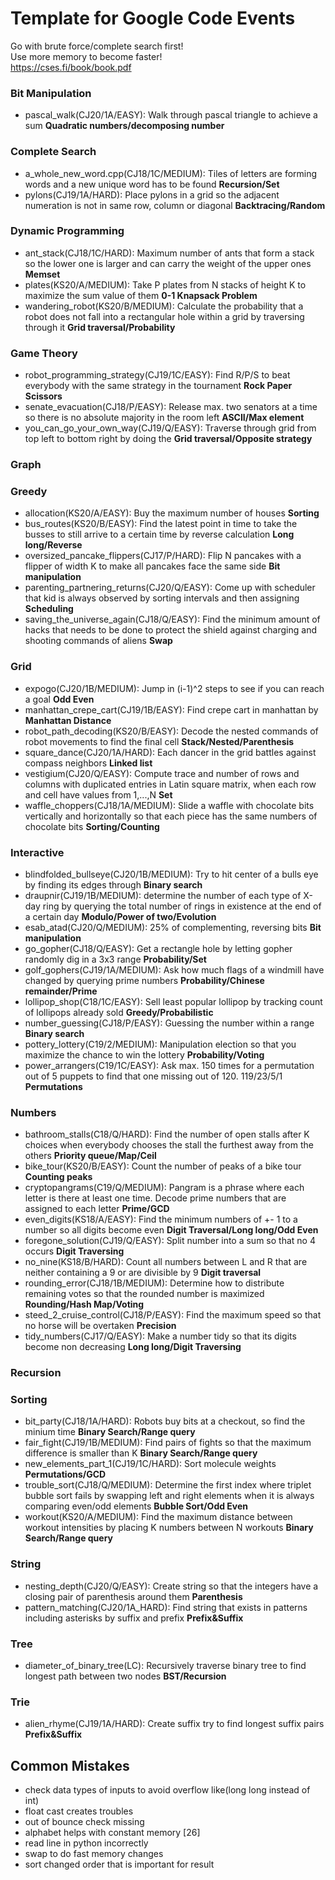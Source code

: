 # Template for Google Code Events

Go with brute force/complete search first!  
Use more memory to become faster!  
https://cses.fi/book/book.pdf


### Bit Manipulation

- pascal_walk(CJ20/1A/EASY): Walk through pascal triangle to achieve a sum  **Quadratic numbers/decomposing number**

### Complete Search
- a_whole_new_word.cpp(CJ18/1C/MEDIUM): Tiles of letters are forming words and a new unique word has to be found **Recursion/Set**
- pylons(CJ19/1A/HARD): Place pylons in a grid so the adjacent numeration is not in same row, column or diagonal **Backtracing/Random**  

### Dynamic Programming
- ant_stack(CJ18/1C/HARD): Maximum number of ants that form a stack so the lower one is larger and can carry the weight of the upper ones **Memset**
- plates(KS20/A/MEDIUM): Take P plates from N stacks of height K to maximize the sum value of them **0-1 Knapsack Problem**
- wandering_robot(KS20/B/MEDIUM): Calculate the probability that a robot does not fall into a rectangular hole within a grid by traversing through it **Grid traversal/Probability**

### Game Theory
- robot_programming_strategy(CJ19/1C/EASY): Find R/P/S to beat everybody with the same strategy in the tournament **Rock Paper Scissors**  
- senate_evacuation(CJ18/P/EASY): Release max. two senators at a time so there is no absolute majority in the room left  **ASCII/Max element**  
- you_can_go_your_own_way(CJ19/Q/EASY): Traverse through grid from top left to bottom right by doing the **Grid traversal/Opposite strategy**

### Graph


### Greedy

- allocation(KS20/A/EASY): Buy the maximum number of houses **Sorting**
- bus_routes(KS20/B/EASY): Find the latest point in time to take the busses to still arrive to a certain time by reverse calculation **Long long/Reverse**
- oversized_pancake_flippers(CJ17/P/HARD): Flip N pancakes with a flipper of width K to make all pancakes face the same side **Bit manipulation**
- parenting_partnering_returns(CJ20/Q/EASY): Come up with scheduler that kid is always observed by sorting intervals and then assigning **Scheduling**
- saving_the_universe_again(CJ18/Q/EASY): Find the minimum amount of hacks that needs to be done to protect the shield against charging and shooting commands of aliens **Swap**

### Grid
- expogo(CJ20/1B/MEDIUM): Jump in (i-1)^2 steps to see if you can reach a goal **Odd Even**  
- manhattan_crepe_cart(CJ19/1B/EASY): Find crepe cart in manhattan by **Manhattan Distance**
- robot_path_decoding(KS20/B/EASY): Decode the nested commands of robot movements to find the final cell **Stack/Nested/Parenthesis**
- square_dance(CJ20/1A/HARD): Each dancer in the grid battles against compass neighbors **Linked list**  
- vestigium(CJ20/Q/EASY): Compute trace and number of rows and columns with duplicated entries in Latin square matrix, when each row and cell have values from 1,...,N **Set**
- waffle_choppers(CJ18/1A/MEDIUM): Slide a waffle with chocolate bits vertically and horizontally so that each piece has the same numbers of chocolate bits **Sorting/Counting**

### Interactive

- blindfolded_bullseye(CJ20/1B/MEDIUM): Try to hit center of a bulls eye by finding its edges through **Binary search**
- draupnir(CJ19/1B/MEDIUM): determine the number of each type of X-day ring by querying the total number of rings in existence at the end of a certain day **Modulo/Power of two/Evolution**
- esab_atad(CJ20/Q/MEDIUM): 25% of complementing, reversing bits **Bit manipulation**
- go_gopher(CJ18/Q/EASY): Get a rectangle hole by letting gopher randomly dig in a 3x3 range **Probability/Set**
- golf_gophers(CJ19/1A/MEDIUM): Ask how much flags of a windmill have changed by querying prime numbers **Probability/Chinese remainder/Prime**  
- lollipop_shop(C18/1C/EASY): Sell least popular lollipop by tracking count of lollipops already sold **Greedy/Probabilistic**
- number_guessing(CJ18/P/EASY): Guessing the number within a range **Binary search**
- pottery_lottery(C19/2/MEDIUM): Manipulation election so that you maximize the chance to win the lottery **Probability/Voting**
- power_arrangers(C19/1C/EASY): Ask max. 150 times for a permutation out of 5 puppets to find that one missing out of 120. 119/23/5/1 **Permutations**

### Numbers
- bathroom_stalls(C18/Q/HARD): Find the number of open stalls after K choices when everybody chooses the stall the furthest away from the others **Priority queue/Map/Ceil**
- bike_tour(KS20/B/EASY): Count the number of peaks of a bike tour **Counting peaks**
- cryptopangrams(C19/Q/MEDIUM): Pangram is a phrase where each letter is there at least one time. Decode prime numbers that are assigned to each letter **Prime/GCD**
- even_digits(KS18/A/EASY): Find the minimum numbers of +- 1 to a number so all digits become even **Digit Traversal/Long long/Odd Even**
- foregone_solution(CJ19/Q/EASY): Split number into a sum so that no 4 occurs **Digit Traversing**
- no_nine(KS18/B/HARD): Count all numbers between L and R that are neither containing a 9 or are divisible by 9 **Digit traversal**
- rounding_error(CJ18/1B/MEDIUM): Determine how to distribute remaining votes so that the rounded number is maximized  **Rounding/Hash Map/Voting**
- steed_2_cruise_control(CJ18/P/EASY): Find the maximum speed so that no horse will be overtaken **Precision**
- tidy_numbers(CJ17/Q/EASY): Make a number tidy so that its digits become non decreasing **Long long/Digit Traversing**

### Recursion


### Sorting
- bit_party(CJ18/1A/HARD): Robots buy bits at a checkout, so find the minium time **Binary Search/Range query**
- fair_fight(CJ19/1B/MEDIUM): Find pairs of fights so that the maximum difference is smaller than K **Binary Search/Range query** 
- new_elements_part_1(CJ19/1C/HARD): Sort molecule weights **Permutations/GCD**
- trouble_sort(CJ18/Q/MEDIUM): Determine the first index where triplet bubble sort fails by swapping left and right elements when it is always comparing even/odd elements **Bubble Sort/Odd Even**
- workout(KS20/A/MEDIUM): Find the maximum distance between workout intensities by placing K numbers between N workouts **Binary Search/Range query**

### String

- nesting_depth(CJ20/Q/EASY): Create string so that the integers have a closing pair of parenthesis around them **Parenthesis**
- pattern_matching(CJ20/1A_HARD): Find string that exists in patterns including asterisks by suffix and prefix **Prefix&Suffix**

### Tree 
- diameter_of_binary_tree(LC): Recursively traverse binary tree to find longest path between two nodes **BST/Recursion**

### Trie
- alien_rhyme(CJ19/1A/HARD): Create suffix try to find longest suffix pairs **Prefix&Suffix**



## Common Mistakes

- check data types of inputs to avoid overflow like(long long instead of int)  
- float cast creates troubles  
- out of bounce check missing  
- alphabet helps with constant memory [26]  
- read line in python incorrectly
- swap to do fast memory changes  
- sort changed order that is important for result  

